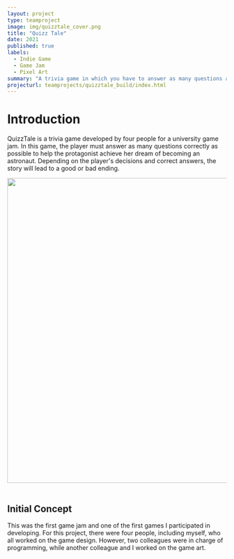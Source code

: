 ```yaml
---
layout: project
type: teamproject
image: img/quizztale_cover.png
title: "Quizz Tale"
date: 2021
published: true
labels:
  - Indie Game
  - Game Jam
  - Pixel Art
summary: "A trivia game in which you have to answer as many questions as possible correctly to get a good ending."
projecturl: teamprojects/quizztale_build/index.html
---
```


# Introduction

QuizzTale is a trivia game developed by four people for a university game jam. In this game, the player must answer as many questions correctly as possible to help the protagonist achieve her dream of becoming an astronaut. Depending on the player's decisions and correct answers, the story will lead to a good or bad ending.

<div class="text-center p-4">
  <img width="700px" class="img-fluid" src="https://i.imgur.com/QPJrUhp.png">
</div>

<br>

## Initial Concept

This was the first game jam and one of the first games I participated in developing. For this project, there were four people, including myself, who all worked on the game design. However, two colleagues were in charge of programming, while another colleague and I worked on the game art.


